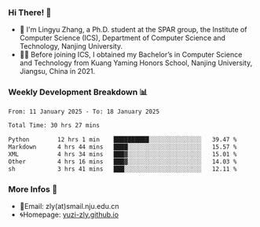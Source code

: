 ### Hi There! 👋 
- 🐳 I'm Lingyu Zhang, a Ph.D. student at the SPAR group, the Institute of Computer Science (ICS), Department of Computer Science and Technology, Nanjing University.
- 🧑‍🎓 Before joining ICS, I obtained my Bachelor’s in Computer Science and Technology from Kuang Yaming Honors School, Nanjing University, Jiangsu, China in 2021.

### Weekly Development Breakdown :bar_chart:

<!--START_SECTION:waka-->

```txt
From: 11 January 2025 - To: 18 January 2025

Total Time: 30 hrs 27 mins

Python        12 hrs 1 min    ██████████░░░░░░░░░░░░░░░   39.47 %
Markdown      4 hrs 44 mins   ████░░░░░░░░░░░░░░░░░░░░░   15.57 %
XML           4 hrs 34 mins   ███▓░░░░░░░░░░░░░░░░░░░░░   15.01 %
Other         4 hrs 16 mins   ███▓░░░░░░░░░░░░░░░░░░░░░   14.03 %
sh            3 hrs 41 mins   ███░░░░░░░░░░░░░░░░░░░░░░   12.11 %
```

<!--END_SECTION:waka-->

<!--
### Github Contributions :octocat:

![](https://raw.githubusercontent.com/yuzi-zly/yuzi-zly/output/github-contribution-grid-snake.svg)              
-->

### More Infos 📖

- 📧Email: zly(at)smail.nju.edu.cn
- 🌀Homepage: [yuzi-zly.github.io](https://yuzi-zly.github.io/)
